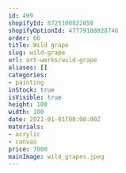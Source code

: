 ```yaml
---
id: 499
shopifyId: 8725100822858
shopifyOptionId: 47779108028746
order: 66
title: Wild grape
slug: wild-grape
url: art-works/wild-grape
aliases: []
categories:
- painting
inStock: true
isVisible: true
height: 100
width: 100
date: 2021-01-01T00:00:00Z
materials:
- acrylic
- canvas
price: 7000
mainImage: wild_grapes.jpeg
---
```

